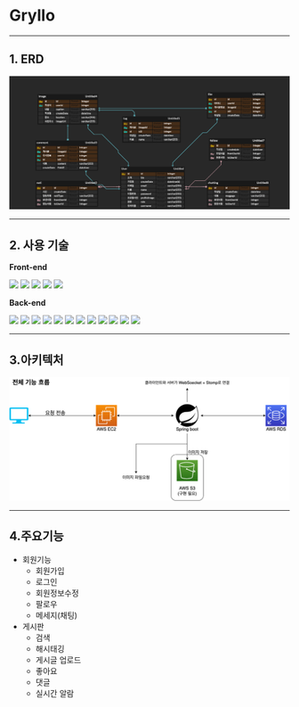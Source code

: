 
# Gryllo
- - -
## 1. ERD
![](Image/Gryllo.png)
- - -
## 2. 사용 기술

**Front-end**

<img src="https://img.shields.io/badge/HTML5-E34F26"/> <img src="https://img.shields.io/badge/CSS3-1572B6"/>
<img src="https://img.shields.io/badge/JavaScript-F7DF1E"/>
<img src="https://img.shields.io/badge/Bootstrap-7952B3"/>
<img src="https://img.shields.io/badge/jQuery-0769AD"/>


**Back-end** 

<img src="https://img.shields.io/badge/Spring Boot-6DB33F"/>
<img src="https://img.shields.io/badge/Gradle-02303A"/>
<img src="https://img.shields.io/badge/Spring_JPA-6DB33F"/>
<img src="https://img.shields.io/badge/AWS EC2-FF9900"/>
<img src="https://img.shields.io/badge/Hibernate-59666C"/>
<img src="https://img.shields.io/badge/Apache Tomcat-F8DC75"/>
<img src="https://img.shields.io/badge/Thymeleaf-005F0F"/>
<img src="https://img.shields.io/badge/Spring_Security-6DB33F"/>
<img src="https://img.shields.io/badge/Spring_Web-6DB33F"/>
<img src="https://img.shields.io/badge/Spring_WebSeocket-6DB33F"/>
<img src="https://img.shields.io/badge/MySQL-4479A1"/>
<img src="https://img.shields.io/badge/AWS RDS-527FFF"/>

- - -
## 3.아키텍처
![](Image/무제.png)

- - -
## 4.주요기능
* 회원기능
    * 회원가입
    * 로그인
    * 회원정보수정
    * 팔로우
    * 메세지(채팅)
* 게시판
    * 검색
    * 해시태깅
    * 게시글 업로드
    * 좋아요
    * 댓글
    * 실시간 알람
  
